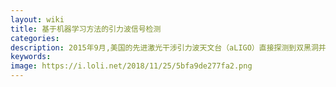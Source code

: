 ```yaml
---
layout: wiki
title: 基于机器学习方法的引力波信号检测
categories: 
description: 2015年9月,美国的先进激光干涉引力波天文台（aLIGO）直接探测到双黑洞并合发射的引力波，证实了爱因斯坦百年前的引力波预言。这一里程碑事件打开了利用引力波检验引力理论和探测宇宙及其中结构和天体形成演化的新窗口，开启了引力波天文学新纪元。但是在由于引力波信号强度极其微弱，无法直接探测得出一段信号是否属于引力波信号的范围。所以需要使用贝叶斯方法构建匹配滤波器来处理、检测有效信号，并输出最终引力波提取出来的数据
keywords: 
image: https://i.loli.net/2018/11/25/5bfa9de277fa2.png
---
```

